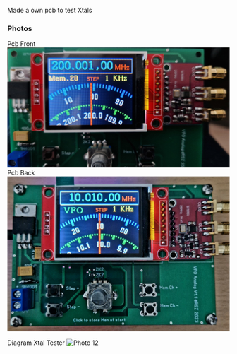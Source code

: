 Made a own pcb to test Xtals


### Photos
Pcb Front
![Photo 13](https://github.com/RSZ-Nld/VFO-1.8-Inch-Retro-scale/blob/main/V1.1.jpg)
Pcb Back
![Photo 10]( https://github.com/RSZ-Nld/VFO-1.8-Inch-Retro-scale/blob/main/Front--V1.1.jpg)







Diagram Xtal Tester
![Photo 12]([https://github.com/RSZ-Nld/Xtal-Tester/blob/main/Diagram-Xtal-Tester.JPG)

